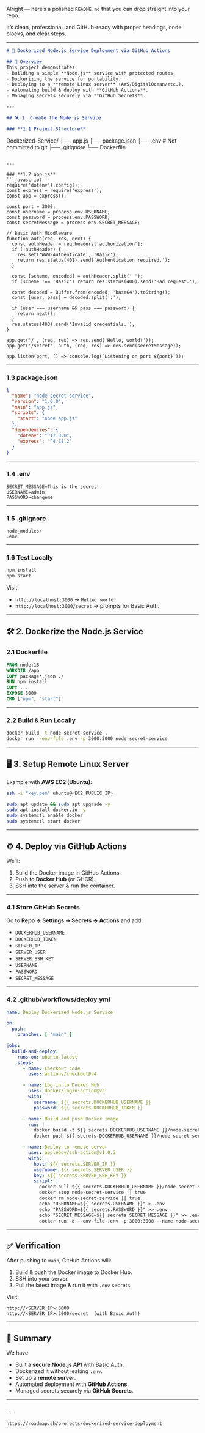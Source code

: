 Alright — here’s a polished `README.md` that you can drop straight into your repo.

It’s clean, professional, and GitHub-ready with proper headings, code blocks, and clear steps.

---

```markdown
# 🚀 Dockerized Node.js Service Deployment via GitHub Actions

## 📌 Overview
This project demonstrates:
- Building a simple **Node.js** service with protected routes.
- Dockerizing the service for portability.
- Deploying to a **remote Linux server** (AWS/DigitalOcean/etc.).
- Automating build & deploy with **GitHub Actions**.
- Managing secrets securely via **GitHub Secrets**.

---

## 🛠 1. Create the Node.js Service

### **1.1 Project Structure**
```

Dockerized-Service/
├── app.js
├── package.json
├── .env           # Not committed to git
├── .gitignore
└── Dockerfile

````

---

### **1.2 app.js**
```javascript
require('dotenv').config();
const express = require('express');
const app = express();

const port = 3000;
const username = process.env.USERNAME;
const password = process.env.PASSWORD;
const secretMessage = process.env.SECRET_MESSAGE;

// Basic Auth Middleware
function auth(req, res, next) {
  const authHeader = req.headers['authorization'];
  if (!authHeader) {
    res.set('WWW-Authenticate', 'Basic');
    return res.status(401).send('Authentication required.');
  }

  const [scheme, encoded] = authHeader.split(' ');
  if (scheme !== 'Basic') return res.status(400).send('Bad request.');

  const decoded = Buffer.from(encoded, 'base64').toString();
  const [user, pass] = decoded.split(':');

  if (user === username && pass === password) {
    return next();
  }
  res.status(403).send('Invalid credentials.');
}

app.get('/', (req, res) => res.send('Hello, world!'));
app.get('/secret', auth, (req, res) => res.send(secretMessage));

app.listen(port, () => console.log(`Listening on port ${port}`));
````

---

### **1.3 package.json**

```json
{
  "name": "node-secret-service",
  "version": "1.0.0",
  "main": "app.js",
  "scripts": {
    "start": "node app.js"
  },
  "dependencies": {
    "dotenv": "^17.0.0",
    "express": "^4.18.2"
  }
}
```

---

### **1.4 .env**

```env
SECRET_MESSAGE=This is the secret!
USERNAME=admin
PASSWORD=changeme
```

---

### **1.5 .gitignore**

```
node_modules/
.env
```

---

### **1.6 Test Locally**

```bash
npm install
npm start
```

Visit:

* `http://localhost:3000` → `Hello, world!`
* `http://localhost:3000/secret` → prompts for Basic Auth.

---

## 🛠 2. Dockerize the Node.js Service

### **2.1 Dockerfile**

```dockerfile
FROM node:18
WORKDIR /app
COPY package*.json ./
RUN npm install
COPY . .
EXPOSE 3000
CMD ["npm", "start"]
```

---

### **2.2 Build & Run Locally**

```bash
docker build -t node-secret-service .
docker run --env-file .env -p 3000:3000 node-secret-service
```

---

## 🖥 3. Setup Remote Linux Server

Example with **AWS EC2 (Ubuntu)**:

```bash
ssh -i "key.pem" ubuntu@<EC2_PUBLIC_IP>

sudo apt update && sudo apt upgrade -y
sudo apt install docker.io -y
sudo systemctl enable docker
sudo systemctl start docker
```

---

## ⚙️ 4. Deploy via GitHub Actions

We’ll:

1. Build the Docker image in GitHub Actions.
2. Push to **Docker Hub** (or GHCR).
3. SSH into the server & run the container.

---

### **4.1 Store GitHub Secrets**

Go to **Repo → Settings → Secrets → Actions** and add:

* `DOCKERHUB_USERNAME`
* `DOCKERHUB_TOKEN`
* `SERVER_IP`
* `SERVER_USER`
* `SERVER_SSH_KEY`
* `USERNAME`
* `PASSWORD`
* `SECRET_MESSAGE`

---

### **4.2 .github/workflows/deploy.yml**

```yaml
name: Deploy Dockerized Node.js Service

on:
  push:
    branches: [ "main" ]

jobs:
  build-and-deploy:
    runs-on: ubuntu-latest
    steps:
      - name: Checkout code
        uses: actions/checkout@v4

      - name: Log in to Docker Hub
        uses: docker/login-action@v3
        with:
          username: ${{ secrets.DOCKERHUB_USERNAME }}
          password: ${{ secrets.DOCKERHUB_TOKEN }}

      - name: Build and push Docker image
        run: |
          docker build -t ${{ secrets.DOCKERHUB_USERNAME }}/node-secret-service:latest .
          docker push ${{ secrets.DOCKERHUB_USERNAME }}/node-secret-service:latest

      - name: Deploy to remote server
        uses: appleboy/ssh-action@v1.0.3
        with:
          host: ${{ secrets.SERVER_IP }}
          username: ${{ secrets.SERVER_USER }}
          key: ${{ secrets.SERVER_SSH_KEY }}
          script: |
            docker pull ${{ secrets.DOCKERHUB_USERNAME }}/node-secret-service:latest
            docker stop node-secret-service || true
            docker rm node-secret-service || true
            echo "USERNAME=${{ secrets.USERNAME }}" > .env
            echo "PASSWORD=${{ secrets.PASSWORD }}" >> .env
            echo "SECRET_MESSAGE=${{ secrets.SECRET_MESSAGE }}" >> .env
            docker run -d --env-file .env -p 3000:3000 --name node-secret-service ${{ secrets.DOCKERHUB_USERNAME }}/node-secret-service:latest
```

---

## ✅ Verification

After pushing to `main`, GitHub Actions will:

1. Build & push the Docker image to Docker Hub.
2. SSH into your server.
3. Pull the latest image & run it with `.env` secrets.

Visit:

```
http://<SERVER_IP>:3000
http://<SERVER_IP>:3000/secret  (with Basic Auth)
```

---

## 📜 Summary

We have:

* Built a **secure Node.js API** with Basic Auth.
* Dockerized it without leaking `.env`.
* Set up a **remote server**.
* Automated deployment with **GitHub Actions**.
* Managed secrets securely via **GitHub Secrets**.

---

```

---

https://roadmap.sh/projects/dockerized-service-deployment

```
